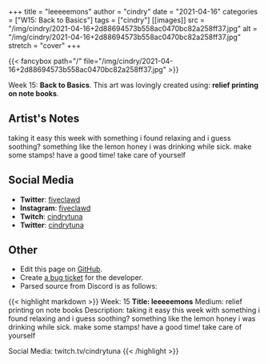 +++
title =       "leeeeemons"
author =      "cindry"
date =        "2021-04-16"
categories =  ["W15: Back to Basics"]
tags =        ["cindry"]
[[images]]
                      src = "/img/cindry/2021-04-16+2d88694573b558ac0470bc82a258ff37.jpg"
                      alt = "/img/cindry/2021-04-16+2d88694573b558ac0470bc82a258ff37.jpg"
                      stretch = "cover"
+++


{{< fancybox path="/" file="/img/cindry/2021-04-16+2d88694573b558ac0470bc82a258ff37.jpg" >}}


Week 15: **Back to Basics**. This art was lovingly created using: **relief printing on note books**.

## Artist's Notes

taking it easy this week with something i found relaxing and i guess soothing? something like the lemon honey i was drinking while sick. make some stamps! have a good time! take care of yourself

## Social Media

- **Twitter**: [fiveclawd]()
- **Instagram**: [fiveclawd]()
- **Twitch**: [cindrytuna]()
- **Twitter**: [cindrytuna]()


## Other

- Edit this page on [GitHub](https://github.com/teaminkling/web-refresh/edit/main/blog/content/blog/cindry-week-15-8495.md).
- Create [a bug ticket](https://github.com/teaminkling/web-refresh/issues/new?assignees=&labels=bug&template=problem-report.md&title=) for the developer.
- Parsed source from Discord is as follows:

{{< highlight markdown >}}
Week: 15
**Title: leeeeemons**
Medium: relief printing on note books
Description: 
taking it easy this week with something i found relaxing and i guess soothing? something like the lemon honey i was drinking while sick. make some stamps! have a good time! take care of yourself

Social Media: 
twitch.tv/cindrytuna
{{< /highlight >}}